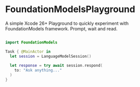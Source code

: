 # FoundationModelsPlayground
A simple Xcode 26+ Playground to quickly experiment with FoundationModels framework. 
Prompt, wait and read.

```swift

import FoundationModels

Task { @MainActor in
  let session = LanguageModelSession()
  
  let response = try await session.respond(
    to: "Ask anything..."
  )
}

```
